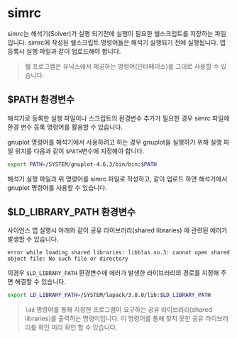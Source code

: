 # simrc

simrc는 해석기(Solver)가 실행 되기전에 실행이 필요한 쉘스크립트를 저장하는 파일입니다. simrc에 작성된 쉘스크립트 명령어들은 해석기 실행되기 전에 실행됩니다. 앱 등록시 실행 파일과 같이 업로드해야 합니다.

> 쉘 프로그램은 유닉스에서 제공하는 명령어(인터페이스)를 그대로 사용할 수 있습니다.

## $PATH 환경변수
해석기로 등록한 실행 파일이나 스크립트의 환경변수 추가가 필요한 경우 simrc 파일에 환경 변수 등록 명령어를 활용할 수 있습니다.

gnuplot 명령어를 해석기에서 사용하려고 하는 경우 gnuplot을 실행하기 위해 실행 파일 위치를 다음과 같이 ```$PATH```변수에 지정해야 합니다.

```bash
export PATH=/SYSTEM/gnuplot-4.6.3/bin/bin:$PATH
```
해석기 실행 파일과 위 명령어를 simrc 파일로 작성하고, 같이 업로드 하면 해석기에서 gnuplot 명령어를 사용할 수 있습니다.

## $LD_LIBRARY_PATH 환경변수

사이언스 앱 실행시 아래와 같이 공유 라이브러리(shared libraries) 에 관련된 에러가 발생할 수 있습니다.

```
error while loading shared libraries: libblas.so.3: cannot open shared object file: No such file or directory
```

이경우 ```$LD_LIBRARY_PATH``` 환경변수애 에러가 발생한 라이브러리의 경로를 지정해 주면 해결할 수 있습니다.

```bash
export LD_LIBRARY_PATH=/SYSTEM/lapack/3.8.0/lib:$LD_LIBRARY_PATH
```

> ```ldd``` 명령어를 통해 지정한 프로그램이 요구하는 공유 라이브러리(shared libraries)를 출력하는 명령어입니다. 이 명령어를 통해 찾지 못한 공유 라이브러리를 확인 미리 확인 할 수 있습니다.
